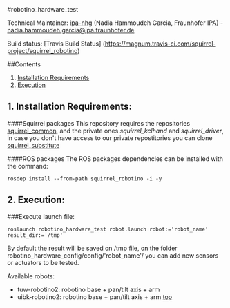 <a id="top"/> 
#robotino_hardware_test

Technical Maintainer: [ipa-nhg](https://github.com/ipa-nhg/) (Nadia Hammoudeh Garcia, Fraunhofer IPA) - nadia.hammoudeh.garcia@ipa.fraunhofer.de

Build status: [Travis Build Status] (https://magnum.travis-ci.com/squirrel-project/squirrel_robotino)

##Contents

1. <a href="#1--installation-requirements">Installation Requirements</a>
2. <a href="#2--execution">Execution</a>


## 1. Installation Requirements: <a id="1--installation-requirements"/> 

####Squirrel packages
This repository requires the repositories [squirrel_common](https://github.com/squirrel-project/squirrel_common), and the private ones *squirrel_kclhand* and *squirrel_driver*, in case you don't have access to our private repostitories you can clone [squirrel_substitute](https://github.com/squirrel-project/squirrel_substitute)

####ROS packages
The ROS packages dependencies can be installed with the command:
```
rosdep install --from-path squirrel_robotino -i -y
```
## 2. Execution: <a id="2--execution"/> 
###Execute launch file:
```
roslaunch robotino_hardware_test robot.launch robot:='robot_name' result_dir:='/tmp'
```
By default the result will be saved on /tmp file, on the folder robotino_hardware_config/config/'robot_name'/ you can add new sensors or actuators to be tested.

Available robots:

* tuw-robotino2: robotino base + pan/tilt axis + arm
* uibk-robotino2: robotino base + pan/tilt axis + arm
<a href="#top">top</a>

